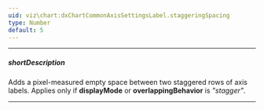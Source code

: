 ```yaml
---
uid: viz\chart:dxChartCommonAxisSettingsLabel.staggeringSpacing
type: Number
default: 5
---
```

---
##### shortDescription
Adds a pixel-measured empty space between two staggered rows of axis labels. Applies only if **displayMode** or **overlappingBehavior** is *"stagger"*.

---
